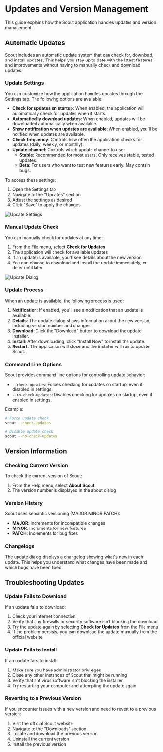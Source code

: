 # Updates and Version Management

This guide explains how the Scout application handles updates and version management.

## Automatic Updates

Scout includes an automatic update system that can check for, download, and install updates. This helps you stay up to date with the latest features and improvements without having to manually check and download updates.

### Update Settings

You can customize how the application handles updates through the Settings tab. The following options are available:

- **Check for updates on startup**: When enabled, the application will automatically check for updates when it starts.
- **Automatically download updates**: When enabled, updates will be downloaded automatically when available.
- **Show notification when updates are available**: When enabled, you'll be notified when updates are available.
- **Check frequency**: Controls how often the application checks for updates (daily, weekly, or monthly).
- **Update channel**: Controls which update channel to use:
  - **Stable**: Recommended for most users. Only receives stable, tested updates.
  - **Beta**: For users who want to test new features early. May contain bugs.

To access these settings:
1. Open the Settings tab
2. Navigate to the "Updates" section
3. Adjust the settings as desired
4. Click "Save" to apply the changes

![Update Settings](../images/update_settings.png)

### Manual Update Check

You can manually check for updates at any time:

1. From the File menu, select **Check for Updates**
2. The application will check for available updates
3. If an update is available, you'll see details about the new version
4. You can choose to download and install the update immediately, or defer until later

![Update Dialog](../images/update_dialog.png)

### Update Process

When an update is available, the following process is used:

1. **Notification**: If enabled, you'll see a notification that an update is available.
2. **Details**: The update dialog shows information about the new version, including version number and changes.
3. **Download**: Click the "Download" button to download the update installer.
4. **Install**: After downloading, click "Install Now" to install the update.
5. **Restart**: The application will close and the installer will run to update Scout.

### Command Line Options

Scout provides command line options for controlling update behavior:

- `--check-updates`: Forces checking for updates on startup, even if disabled in settings.
- `--no-check-updates`: Disables checking for updates on startup, even if enabled in settings.

Example:
```bash
# Force update check
scout --check-updates

# Disable update check
scout --no-check-updates
```

## Version Information

### Checking Current Version

To check the current version of Scout:

1. From the Help menu, select **About Scout**
2. The version number is displayed in the about dialog

### Version History

Scout uses semantic versioning (MAJOR.MINOR.PATCH):

- **MAJOR**: Increments for incompatible changes
- **MINOR**: Increments for new features
- **PATCH**: Increments for bug fixes

### Changelogs

The update dialog displays a changelog showing what's new in each update. This helps you understand what changes have been made and which bugs have been fixed.

## Troubleshooting Updates

### Update Fails to Download

If an update fails to download:

1. Check your internet connection
2. Verify that any firewalls or security software isn't blocking the download
3. Try the update again by selecting **Check for Updates** from the File menu
4. If the problem persists, you can download the update manually from the official website

### Update Fails to Install

If an update fails to install:

1. Make sure you have administrator privileges
2. Close any other instances of Scout that might be running
3. Verify that antivirus software isn't blocking the installer
4. Try restarting your computer and attempting the update again

### Reverting to a Previous Version

If you encounter issues with a new version and need to revert to a previous version:

1. Visit the official Scout website
2. Navigate to the "Downloads" section
3. Locate and download the previous version
4. Uninstall the current version
5. Install the previous version 